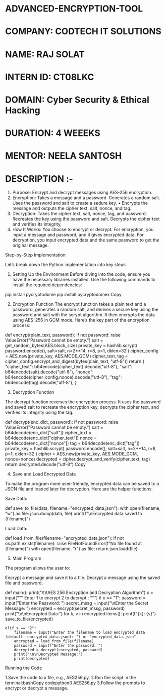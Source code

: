 # ADVANCED-ENCRYPTION-TOOL

# COMPANY: CODTECH IT SOLUTIONS

# NAME: RAJ SOLAT

# INTERN ID: CT08LKC

# DOMAIN:  Cyber Security & Ethical Hacking

# DURATION: 4 WEEEKS

# MENTOR: NEELA SANTOSH

# DESCRIPTION :-

1. Purpose: Encrypt and decrypt messages using AES-256 encryption.
2. Encryption:
Takes a message and a password.
Generates a random salt.
Uses the password and salt to create a sedure key.
• Encrypts the message and outputs the cipher text, salt, nonce, and tag.
3. Decryption:
Takes the cipher text, salt, nonce, tag, and password.
Recreates the key using the password and salt.
Decrypts the cipher text and verifies its integrity,
4. How It Works:
You choose to encrypt or decrypt.
For encryption, you input a message and password, and it gives encrypted data.
For decryption, you input encrypted data and the same password to get the original message.

Step-by-Step Implementation

Let’s break down the Python implementation into key steps.


1. Setting Up the Environment
Before diving into the code, ensure you have the necessary libraries installed. Use the following commands to install the required dependencies:

pip install pycryptodome
pip install pycryptodomex
Copy

2. Encryption Function
The encrypt function takes a plain text and a password, generates a random salt, and derives a secure key using the password and salt with the scrypt algorithm.
It then encrypts the data using AES-256 in GCM mode. Here’s the key part of the encryption process:

def encrypt(plain_text, password):
    if not password:
        raise ValueError("Password cannot be empty.")
    salt = get_random_bytes(AES.block_size)
    private_key = hashlib.scrypt(
        password.encode(), salt=salt, n=2**14, r=8, p=1, dklen=32
    )
    cipher_config = AES.new(private_key, AES.MODE_GCM)
    cipher_text, tag = cipher_config.encrypt_and_digest(bytes(plain_text, "utf-8"))
    return {
        "cipher_text": b64encode(cipher_text).decode("utf-8"),
        "salt": b64encode(salt).decode("utf-8"),
        "nonce": b64encode(cipher_config.nonce).decode("utf-8"),
        "tag": b64encode(tag).decode("utf-8"),
    }

3. Decryption Function

The decrypt function reverses the encryption process. It uses the password and saved salt to recreate the encryption key,
decrypts the cipher text, and verifies its integrity using the tag.


def decrypt(enc_dict, password):
    if not password:
        raise ValueError("Password cannot be empty.")
    salt = b64decode(enc_dict["salt"])
    cipher_text = b64decode(enc_dict["cipher_text"])
    nonce = b64decode(enc_dict["nonce"])
    tag = b64decode(enc_dict["tag"])
    private_key = hashlib.scrypt(
        password.encode(), salt=salt, n=2**14, r=8, p=1, dklen=32
    )
    cipher = AES.new(private_key, AES.MODE_GCM, nonce=nonce)
    decrypted = cipher.decrypt_and_verify(cipher_text, tag)
    return decrypted.decode("utf-8")
Copy


4. Save and Load Encrypted Data

To make the program more user-friendly, encrypted data can be saved to a JSON file and loaded later for decryption. 
Here are the helper functions:


Save Data:

def save_to_file(data, filename="encrypted_data.json"):
    with open(filename, "w") as file:
        json.dump(data, file)
    print(f"\nEncrypted data saved to {filename}")

Load Data:

def load_from_file(filename="encrypted_data.json"):
    if not os.path.exists(filename):
        raise FileNotFoundError(f"No file found at {filename}")
    with open(filename, "r") as file:
        return json.load(file)

5. Main Program

The program allows the user to:


Encrypt a message and save it to a file.
Decrypt a message using the saved file and password.

def main():
    print("\t\tAES 256 Encryption and Decryption Algorithm")
    x = input(""" 
               Enter
               1 to encrypt 
               2 to decrypt
               : 
              """)
    if x == "1":
        password = input("Enter the Password: ")
        secret_mssg = input("\nEnter the Secret Message: ")
        encrypted = encrypt(secret_mssg, password)
        print("\n\nEncrypted Data:")
        for k, v in encrypted.items():
            print(f"{k}: {v}")
        save_to_file(encrypted)

    elif x == "2":
        filename = input("Enter the filename to load encrypted data (default: encrypted_data.json): ") or "encrypted_data.json"
        encrypted = load_from_file(filename)
        password = input("Enter the password: ")
        decrypted = decrypt(encrypted, password)
        print("\n\nDecrypted Message:")
        print(decrypted)

Running the Code

1.Save the code to a file, e.g., AES256.py.
2.Run the script in the terminal:bashCopy codepython3 AES256.py
3.Follow the prompts to encrypt or decrypt a message.
